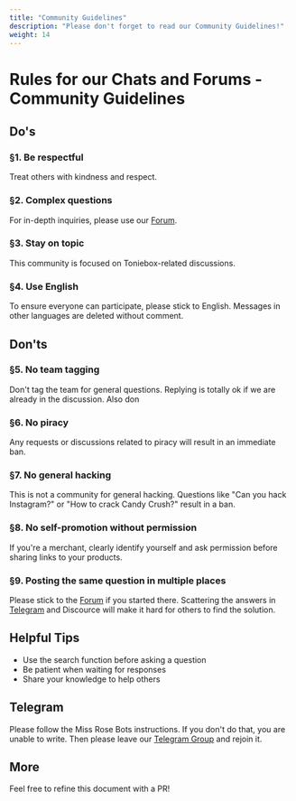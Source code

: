 ```yaml
---
title: "Community Guidelines"
description: "Please don't forget to read our Community Guidelines!"
weight: 14
---
```

# Rules for our Chats and Forums - Community Guidelines

## Do's

### §1. Be respectful
Treat others with kindness and respect.

### §2. Complex questions
For in-depth inquiries, please use our [Forum](https://forum.revvox.de).

### §3. Stay on topic
This community is focused on Toniebox-related discussions.

### §4. Use English
To ensure everyone can participate, please stick to English. Messages in other languages are deleted without comment.

## Don'ts

### §5. No team tagging
Don't tag the team for general questions. Replying is totally ok if we are already in the discussion. Also don

### §6. No piracy
Any requests or discussions related to piracy will result in an immediate ban.

### §7. No general hacking
This is not a community for general hacking. Questions like "Can you hack Instagram?" or "How to crack Candy Crush?" result in a ban.

### §8. No self-promotion without permission
If you're a merchant, clearly identify yourself and ask permission before sharing links to your products.

### §9. Posting the same question in multiple places
Please stick to the [Forum](https://forum.revvox.de) if you started there. Scattering the answers in [Telegram](https://t.me/toniebox_reverse_engineering) and Discource will make it hard for others to find the solution.

## Helpful Tips
- Use the search function before asking a question
- Be patient when waiting for responses
- Share your knowledge to help others

## Telegram
Please follow the Miss Rose Bots instructions. If you don't do that, you are unable to write. Then please leave our [Telegram Group](https://t.me/toniebox_reverse_engineering) and rejoin it.

## More
Feel free to refine this document with a PR!